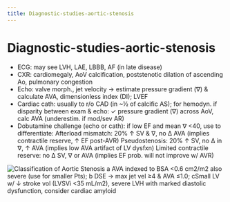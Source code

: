 ```yaml
---
title: Diagnostic-studies-aortic-stenosis
---
```


# Diagnostic-studies-aortic-stenosis

- ECG: may see LVH, LAE, LBBB, AF (in late disease)
- CXR: cardiomegaly, AoV calcification, poststenotic dilation of ascending Ao, pulmonary congestion
- Echo: valve morph., jet velocity → estimate pressure gradient (∇) & calculate AVA, dimensionless index (DI); LVEF
- Cardiac cath: usually to r/o CAD (in ~½ of calcific AS); for hemodyn. if disparity between exam & echo: ✓ pressure gradient (∇) across AoV, calc AVA (underestim. if mod/sev AR)
- Dobutamine challenge (echo or cath): if low EF and mean ∇ <40, use to differentiate:
  Afterload mismatch: 20% ↑ SV & ∇, no ∆ AVA (implies contractile reserve, ↑ EF post-AVR)
  Pseudostenosis: 20% ↑ SV, no ∆ in ∇, ↑ AVA (implies low AVA artifact of LV dysfxn)
  Limited contractile reserve: no ∆ SV, ∇ or AVA (implies EF prob. will not improve w/ AVR)

![Classification of Aortic Stenosis](https://i.imgur.com/6zGufVl.png)
a
AVA indexed to BSA <0.6 cm2/m2 also severe (use for smaller Pts);
b
DSE → max jet vel ≥4 & AVA ≤1.0; cSmall LV w/ ↓ stroke vol (LVSVi <35 mL/m2), severe LVH with marked diastolic dysfunction, consider cardiac amyloid
